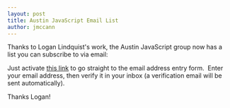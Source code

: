 ```yaml
---
layout: post
title: Austin JavaScript Email List
author: jmccann
---
```


Thanks to Logan Lindquist's work, the Austin JavaScript group now has a list you can subscribe to via email:

Just activate [this link](http://feedburner.google.com/fb/a/mailverify?uri=Twitter/Austinjs) to go straight to the email address entry form.  Enter your email address, then verify it in your inbox (a verification email will be sent automatically).

Thanks Logan!
